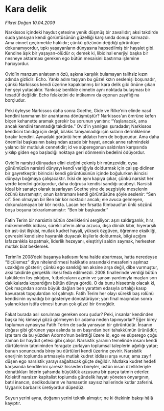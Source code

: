 # Kara delik

*Fikret Doğan 10.04.2009*

<div class="taraf_structure_2col_1zq">
<div class="margen_n">



 <p>Narkissos içindeki haydut çetesine yenik düşmüş bir zavallıdır; aksi takdirde suda yansıyan kendi görüntüsünün güzelliği karşısında donup kalmazdı. Ama cinnet geçirmekte haklıdır; çünkü gözünün değdiği görüntüye dokunamıyordur, tıpkı yaşayanların dünyasına hapsedilmiş bir hayalet gibi. Kendine âşık bir yaşayan-ölüdür o; demek ki, libidinal enerjiyi başka bir nesneye aktarması gereken ego bütün mesaisini bastırma işlemine harcıyordur. <br/><br/>Ovid’in manzum anlatısının özü, aşkına karşılık bulamayan talihsiz kızın adında gizlidir: Echo. Yankı adını taşıyan bu güzel kızın seslenişi boşunadır, çünkü Narkissos kendi üzerine kapaklanmış bir kara delik gibi önüne çıkan her şeyi yutacaktır. Yankısız benlikle cinnetin aynı noktada buluşması bir tesadüf değildir. Echo felaketini de intikamını da egonun zayıflığına borçludur. <br/><br/>Peki öyleyse Narkissos daha sonra Goethe, Gide ve Rilke’nin elinde nasıl kendini tanımanın bir anahtarına dönüşmüştür? Narkissos’un ömrüne kefen biçen kehanette aramak gerekir bu sorunun yanıtını: “Yaşlanacak, ama ancak kendini tanımadığı takdirde.” Ovid’in yanılgısı şuradadır; Narkissos kendisini tanıdığı için değil, bilakis tanıyamadığı için suların derinliklerine bırakır kendini. Aynadaki görüntü hem aldatıcı hem de boğucudur. Ama daha önemlisi başkasının bakışından azade bir hayat, ancak anne rahmindeki yalancı bir mutluluk cennetidir; id ve süperegonun saldırıları karşısında yıkılıp giden ego başladığı noktaya geri dönmenin bedelini ödüyordur. <br/><br/>Ovid’in narsisti dünyadan elini eteğini çekmiş bir münzevidir, oysa günümüzün narsisti dünyayı kendi varlığıyla doldurmak için çalışıp didinen bir gayretkeştir; birincisi kendi görüntüsünün içinde boğulurken ikincisi dünyayı boğmaya çalışacaktır. İkisi de aynı kapıya çıkar, çünkü narsist her yerde kendini görüyordur, daha doğrusu kendisi sandığı ucubeyi. Narsisti ideal bir sanatçı olarak tasarlayan Goethe yine de sezgisiyle meselenin özünü kavramıştır; onun kahramanı kendi görüntüsüne şöyle seslenir: “Sen ol”. Sen olmayan bir Ben bir kör noktadır ancak; ele avuca gelmeyen, dokunulamayan bir kör nokta. Lacan her fırsatta Rimbaud’un ünlü sözünü boşu boşuna tekrarlamamıştır: “Ben bir başkasıdır.” <br/><br/>Fatih Terim bir narsistin bütün özelliklerini sergiliyor: aşırı saldırganlık, hırs, mükemmellik iddiası, sürekli aferin alma arzusu, dışa dönük kibir, hiyerarşik bir ast-üst ilişkisi, mutlak kudret hayali, yüksek özgüven, öğrenme eksikliği, çevresini kendisine hayranlık duyacak kişilerle doldurmak, bilgi açığını lafazanlıkla kapatmak, liderlik hezeyanı, eleştiriyi saldırı saymak, herkesten mutlak biat beklemek. <br/><br/>Terim’in 2008’deki başarıya katkısını fena halde abartması, hatta neredeyse “ölçülemez” diye nitelendirmesi hakikatle arasındaki mesafenin aşılmaz uzaklığını gösterir; çünkü ego sanıldığının aksine arşa değil, dibe vurmuştur, aksi takdirde gerçeklik ilkesi feda edilmezdi. 2008 finallerinde verdiği bütün taktiklerin fos çıktığını, futbolcuların azmin ve şansın yardımıyla maçları son dakikalarda kopardığını bütün dünya gördü. O da bunu hissetmiş olacak ki, Çek maçından sonra büyük dağları ben yarattım edasıyla ortalığı kasıp kavurarak topçulardan rol çalmıştı. Fatih Terim her olayı sürekli baş rolünü kendisinin oynadığı bir gösteriye dönüştürüyor; yarı final maçından sonra yalancıktan istifa etmesi bunun çok güzel bir örneğidir. <br/><br/>Fakat burada asıl sorulması gereken soru şudur? Peki, insanlar kendinden başka hiç kimseyi gözü görmeyen bir adama neden tapınıyorlar? Eğer birey toplumun aynasıysa Fatih Terim de suda yansıyan bir görüntüdür. İnsanın doğası gibi görünen yapı aslında ta en başından beri tahakkümün ürünüdür; işte tam da bu yüzden Adorno’nun belirttiği üzere id, ego ve süperego çoğu zaman bir haydut çetesi gibi çalışır. Narsistik yaranın temelinde insanı kendi dürtülerinin tatmininden feragate zorlayan toplumsal taleplerin ağırlığı yatar; bunun sonuncunda birey bu dürtüleri kendi üzerine çevirir. Narsistik enerjinin toplumda artmasıyla mutlak kudret iddiası arşa vurur, ama zayıf düşen ego narsistik yarayı sağaltacak güçte değildir. Mutlaka kudret hedefi karşısında kendilerini çaresiz hisseden bireyler, üstün insan özellikleriyle donattıkları liderin şahsında büyüklük arzusunu bir parça tatmin ederler. Kolektif narsizm kapitalist toplumda gündelik hayatı yöneten önyargının, batıl inancın, dedikoduların ve hamasetin sayısız hallerinde kutlar zaferini. Uygarlık barbarlık üretiyordur düpedüz. <br/><br/>Suyun yerini ayna, doğanın yerini teknik almıştır; ne ki ötekinin bakışı hâlâ kayıptır.</p>
<br/>
<br/>
<br/>



<br/>


<div id="taraf_not">
</div>

</div>


</div>
